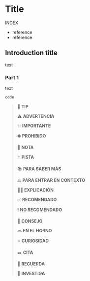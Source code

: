 # Title

INDEX

- reference
- reference

## Introduction title

text

### Part 1

text

~~~ps
code
~~~

> :100: **TIP**
>
> :warning: **ADVERTENCIA**
>
> :sparkles: **IMPORTANTE**
>
> :no_entry: **PROHIBIDO**
>
> :pencil: **NOTA**
>
> :black_joker: **PISTA**
>
> :books: **PARA SABER MÁS**
>
> :back: **PARA ENTRAR EN CONTEXTO**
>
> :woman_teacher: **EXPLICACIÓN**
>
> :white_check_mark: **RECOMENDADO**
>
> :heavy_exclamation_mark: **NO RECOMENDADO**
>
> :gift_heart: **CONSEJO**
>
> :soon: **EN EL HORNO**
>
> :star: **CURIOSIDAD**
>
> :black_nib: **CITA**
>
> :brain: **RECUERDA**
>
> :mag_right: **INVESTIGA**
